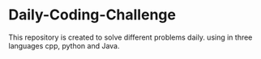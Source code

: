 # Daily-Coding-Challenge
This repository is created to solve different problems daily. using in three languages cpp, python and Java.
